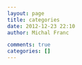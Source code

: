 ```yaml
---
layout: page
title: categories
date: 2012-12-23 22:10
author: Michal Franc

comments: true
categories: []
---
```


